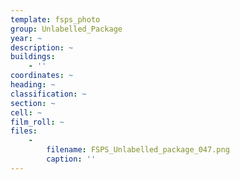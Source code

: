 ```yaml
---
template: fsps_photo
group: Unlabelled_Package
year: ~
description: ~
buildings:
    - ''
coordinates: ~
heading: ~
classification: ~
section: ~
cell: ~
film_roll: ~
files:
    -
        filename: FSPS_Unlabelled_package_047.png
        caption: ''
---
```

